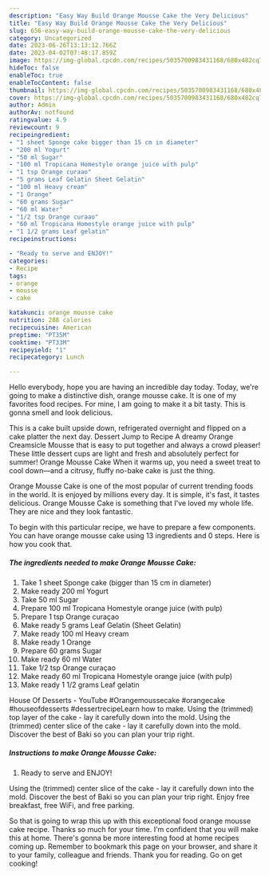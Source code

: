 ```yaml
---
description: "Easy Way Build Orange Mousse Cake the Very Delicious"
title: "Easy Way Build Orange Mousse Cake the Very Delicious"
slug: 656-easy-way-build-orange-mousse-cake-the-very-delicious
category: Uncategorized
date: 2023-06-26T13:13:12.766Z
date: 2023-04-02T07:48:17.859Z
image: https://img-global.cpcdn.com/recipes/5035700983431168/680x482cq70/orange-mousse-cake-recipe-main-photo.jpg
hideToc: false
enableToc: true
enableTocContent: false
thumbnail: https://img-global.cpcdn.com/recipes/5035700983431168/680x482cq70/orange-mousse-cake-recipe-main-photo.jpg
cover: https://img-global.cpcdn.com/recipes/5035700983431168/680x482cq70/orange-mousse-cake-recipe-main-photo.jpg
author: Admin
authorAv: notfound
ratingvalue: 4.9
reviewcount: 9
recipeingredient:
- "1 sheet Sponge cake bigger than 15 cm in diameter"
- "200 ml Yogurt"
- "50 ml Sugar"
- "100 ml Tropicana Homestyle orange juice with pulp"
- "1 tsp Orange curaao"
- "5 grams Leaf Gelatin Sheet Gelatin"
- "100 ml Heavy cream"
- "1 Orange"
- "60 grams Sugar"
- "60 ml Water"
- "1/2 tsp Orange curaao"
- "60 ml Tropicana Homestyle orange juice with pulp"
- "1 1/2 grams Leaf gelatin"
recipeinstructions:

- "Ready to serve and ENJOY!"
categories:
- Recipe
tags:
- orange
- mousse
- cake

katakunci: orange mousse cake 
nutrition: 288 calories
recipecuisine: American
preptime: "PT35M"
cooktime: "PT33M"
recipeyield: "1"
recipecategory: Lunch

---
```



Hello everybody, hope you are having an incredible day today. Today, we're going to make a distinctive dish, orange mousse cake. It is one of my favorites food recipes. For mine, I am going to make it a bit tasty. This is gonna smell and look delicious.

This is a cake built upside down, refrigerated overnight and flipped on a cake platter the next day. Dessert Jump to Recipe A dreamy Orange Creamsicle Mousse that is easy to put together and always a crowd pleaser! These little dessert cups are light and fresh and absolutely perfect for summer! Orange Mousse Cake When it warms up, you need a sweet treat to cool down—and a citrusy, fluffy no-bake cake is just the thing.

Orange Mousse Cake is one of the most popular of current trending foods in the world. It is enjoyed by millions every day. It is simple, it's fast, it tastes delicious. Orange Mousse Cake is something that I've loved my whole life. They are nice and they look fantastic.


To begin with this particular recipe, we have to prepare a few components. You can have orange mousse cake using 13 ingredients and 0 steps. Here is how you cook that.

<!--inarticleads1-->

##### The ingredients needed to make Orange Mousse Cake:

1. Take 1 sheet Sponge cake (bigger than 15 cm in diameter)
1. Make ready 200 ml Yogurt
1. Take 50 ml Sugar
1. Prepare 100 ml Tropicana Homestyle orange juice (with pulp)
1. Prepare 1 tsp Orange curaçao
1. Make ready 5 grams Leaf Gelatin (Sheet Gelatin)
1. Make ready 100 ml Heavy cream
1. Make ready 1 Orange
1. Prepare 60 grams Sugar
1. Make ready 60 ml Water
1. Take 1/2 tsp Orange curaçao
1. Make ready 60 ml Tropicana Homestyle orange juice (with pulp)
1. Make ready 1 1/2 grams Leaf gelatin


House Of Desserts - YouTube #Orangemoussecake #orangecake #houseofdesserts #dessertrecipeLearn how to make. Using the (trimmed) top layer of the cake - lay it carefully down into the mold. Using the (trimmed) center slice of the cake - lay it carefully down into the mold. Discover the best of Baki so you can plan your trip right. 

<!--inarticleads2-->

##### Instructions to make Orange Mousse Cake:


1. Ready to serve and ENJOY!

Using the (trimmed) center slice of the cake - lay it carefully down into the mold. Discover the best of Baki so you can plan your trip right. Enjoy free breakfast, free WiFi, and free parking. 

So that is going to wrap this up with this exceptional food orange mousse cake recipe. Thanks so much for your time. I'm confident that you will make this at home. There's gonna be more interesting food at home recipes coming up. Remember to bookmark this page on your browser, and share it to your family, colleague and friends. Thank you for reading. Go on get cooking!
